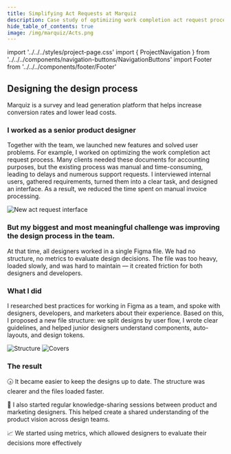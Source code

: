 ```yaml
---
title: Simplifying Act Requests at Marquiz
description: Case study of optimizing work completion act request process at Marquiz
hide_table_of_contents: true
image: /img/marquiz/Acts.png
---
```


import '../../../styles/project-page.css'
import { ProjectNavigation } from '../../../components/navigation-buttons/NavigationButtons'
import Footer from '../../../components/footer/Footer'

<article>
<div className="container">

 
  # Designing the design process

<section className="section-margin">

Marquiz is a survey and lead generation platform that helps increase conversion rates and lower lead costs.

### I worked as a senior product designer

Together with the team, we launched new features and solved user problems.
For example, I worked on optimizing the work completion act request process. Many clients needed these documents for accounting purposes, but the existing process was manual and time-consuming, leading to delays and numerous support requests. I interviewed internal users, gathered requirements, turned them into a clear task, and designed an interface. As a result, we reduced the time spent on manual invoice processing.

<img src="/img/marquiz/Acts.png" alt="New act request interface" className="image"/>



</section>

<section className="section-margin">

### But my biggest and most meaningful challenge was improving the design process in the team.
At that time, all designers worked in a single Figma file. We had no structure, no metrics to evaluate design decisions. The file was too heavy, loaded slowly, and was hard to maintain — it created friction for both designers and developers.



</section>

<section className="section-margin">

### What I did
I researched best practices for working in Figma as a team, and spoke with designers, developers, and marketers about their experience. Based on this, I proposed a new file structure: we split designs by user flow, I wrote clear guidelines, and helped junior designers understand components, auto-layouts, and design tokens.

<img src="/img/marquiz/Structure.png" alt="Structure" className="image"/>
<img src="/img/marquiz/Covers.png" alt="Covers" className="image"/>


</section>

<section className="section-margin">

### The result
<div className="columns">

🕟 It became easier to keep the designs up to date. 
The structure was clearer and the files loaded faster.

🤝 I also started regular knowledge-sharing sessions between product and marketing designers. 
This helped create a shared understanding of the product vision across design teams.

📈 We started using metrics, which allowed designers to evaluate their decisions more effectively

</div>
</section>

<ProjectNavigation />


</div>
</article>
<Footer />